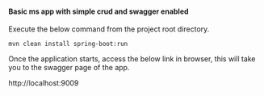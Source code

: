 #### Basic ms app with simple crud and swagger enabled

Execute the below command from the project root directory.

``` 
mvn clean install spring-boot:run
```

Once the application starts, access the below link in browser, this will take you to the swagger page of the app.

http://localhost:9009
